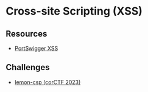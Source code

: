 # Cross-site Scripting (XSS)

## Resources

* [PortSwigger XSS](https://portswigger.net/web-security/cross-site-scripting)

## Challenges

* [lemon-csp (corCTF 2023)](/gitbook/challenges/corCTF-2023/lemon-csp.md)
